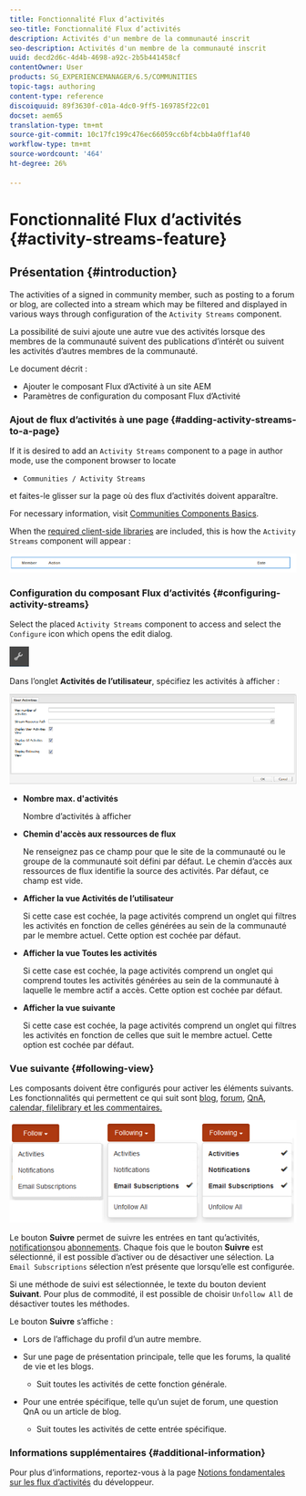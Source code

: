 ```yaml
---
title: Fonctionnalité Flux d’activités
seo-title: Fonctionnalité Flux d’activités
description: Activités d'un membre de la communauté inscrit
seo-description: Activités d'un membre de la communauté inscrit
uuid: decd2d6c-4d4b-4698-a92c-2b5b441458cf
contentOwner: User
products: SG_EXPERIENCEMANAGER/6.5/COMMUNITIES
topic-tags: authoring
content-type: reference
discoiquuid: 89f3630f-c01a-4dc0-9ff5-169785f22c01
docset: aem65
translation-type: tm+mt
source-git-commit: 10c17fc199c476ec66059cc6bf4cbb4a0ff1af40
workflow-type: tm+mt
source-wordcount: '464'
ht-degree: 26%

---
```



# Fonctionnalité Flux d’activités {#activity-streams-feature}

## Présentation {#introduction}

The activities of a signed in community member, such as posting to a forum or blog, are collected into a stream which may be filtered and displayed in various ways through configuration of the `Activity Streams` component.

La possibilité de suivi ajoute une autre vue des activités lorsque des membres de la communauté suivent des publications d’intérêt ou suivent les activités d’autres membres de la communauté.

Le document décrit :

* Ajouter le composant Flux d’Activité à un site AEM
* Paramètres de configuration du composant Flux d’Activité

### Ajout de flux d’activités à une page {#adding-activity-streams-to-a-page}

If it is desired to add an `Activity Streams` component to a page in author mode, use the component browser to locate

* `Communities / Activity Streams`

et faites-le glisser sur la page où des flux d’activités doivent apparaître.

For necessary information, visit [Communities Components Basics](/help/communities/basics.md).

When the [required client-side libraries](/help/communities/essentials-activities.md#essentials-for-client-side) are included, this is how the `Activity Streams` component will appear :

![chlimage_1-195](assets/chlimage_1-195.png)

### Configuration du composant Flux d’activités {#configuring-activity-streams}

Select the placed `Activity Streams` component to access and select the `Configure` icon which opens the edit dialog.

![chlimage_1-494](assets/chlimage_1-494.png)

Dans l’onglet **Activités de l’utilisateur**, spécifiez les activités à afficher :

![activités utilisateur](assets/user-activities.png)

* **Nombre max. d&#39;activités**

   Nombre d’activités à afficher

* **Chemin d&#39;accès aux ressources de flux**

   Ne renseignez pas ce champ pour que le site de la communauté ou le groupe de la communauté soit défini par défaut. Le chemin d’accès aux ressources de flux identifie la source des activités. Par défaut, ce champ est vide.

* **Afficher la vue Activités de l’utilisateur**

   Si cette case est cochée, la page activités comprend un onglet qui filtres les activités en fonction de celles générées au sein de la communauté par le membre actuel. Cette option est cochée par défaut.

* **Afficher la vue Toutes les activités**

   Si cette case est cochée, la page activités comprend un onglet qui comprend toutes les activités générées au sein de la communauté à laquelle le membre actif a accès. Cette option est cochée par défaut.

* **Afficher la vue suivante**

   Si cette case est cochée, la page activités comprend un onglet qui filtres les activités en fonction de celles que suit le membre actuel. Cette option est cochée par défaut.

### Vue suivante {#following-view}

Les composants doivent être configurés pour activer les éléments suivants. Les fonctionnalités qui permettent ce qui suit sont [blog](/help/communities/blog-feature.md), [forum](/help/communities/forum.md), [QnA](/help/communities/working-with-qna.md), [calendar, filelibrary et les commentaires.](/help/communities/calendar.md)[](/help/communities/file-library.md)[](/help/communities/comments.md)

![chlimage_1-5](assets/chlimage_1-5.png)

Le bouton **Suivre** permet de suivre les entrées en tant qu’activités, [notifications](/help/communities/notifications.md)ou [abonnements](/help/communities/subscriptions.md). Chaque fois que le bouton **Suivre** est sélectionné, il est possible d’activer ou de désactiver une sélection. La `Email Subscriptions` sélection n’est présente que lorsqu’elle est configurée.

Si une méthode de suivi est sélectionnée, le texte du bouton devient **Suivant**. Pour plus de commodité, il est possible de choisir `Unfollow All` de désactiver toutes les méthodes.

Le bouton **Suivre** s’affiche :

* Lors de l’affichage du profil d’un autre membre.
* Sur une page de présentation principale, telle que les forums, la qualité de vie et les blogs.

   * Suit toutes les activités de cette fonction générale.

* Pour une entrée spécifique, telle qu’un sujet de forum, une question QnA ou un article de blog.

   * Suit toutes les activités de cette entrée spécifique.

### Informations supplémentaires {#additional-information}

Pour plus d’informations, reportez-vous à la page [Notions fondamentales sur les flux d’activités](/help/communities/essentials-activities.md) du développeur.

